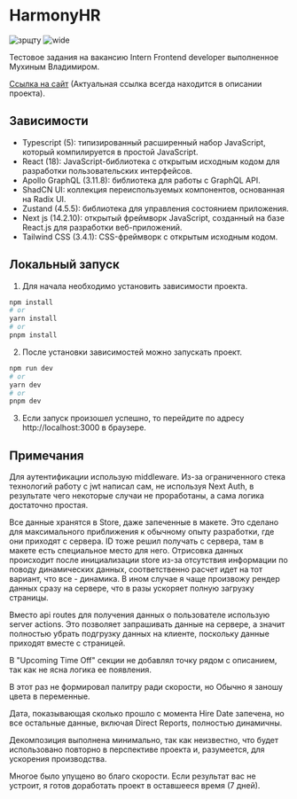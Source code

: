 # HarmonyHR
![зрщту](https://github.com/user-attachments/assets/9fc7322e-85a3-475e-ad99-8ed8c3131206)
![wide](https://github.com/user-attachments/assets/1ae61a24-138e-47fc-b9f7-c39b2f80dd87)

Тестовое задания на вакансию Intern Frontend developer выполненное Мухиным Владимиром.

[Ссылка на сайт](https://harmony-hr.vercel.app/info/timeoff) (Актуальная ссылка всегда находится в описании проекта).

## Зависимости
- Typescript (5): типизированный расширенный набор JavaScript, который компилируется в простой JavaScript.
- React (18): JavaScript-библиотека с открытым исходным кодом для разработки пользовательских интерфейсов.
- Apollo GraphQL (3.11.8): библиотека для работы с GraphQL API.
- ShadCN UI: коллекция переиспользуемых компонентов, основанная на Radix UI.
- Zustand (4.5.5): библиотека для управления состоянием приложения.
- Next js (14.2.10): открытый фреймворк JavaScript, созданный на базе React.js для разработки веб-приложений.
- Tailwind CSS (3.4.1): CSS-фреймворк с открытым исходным кодом.

## Локальный запуск
1. Для начала необходимо установить зависимости проекта.
```bash
npm install
# or
yarn install
# or
pnpm install
```
2. После установки зависимостей можно запускать проект.
```bash
npm run dev
# or
yarn dev
# or
pnpm dev
```
3. Если запуск произошел успешно, то перейдите по адресу http://localhost:3000 в браузере.

## Примечания
Для аутентификации использую middleware. Из-за ограниченного стека технологий работу с jwt написал сам, не используя Next Auth, в результате чего некоторые случаи не проработаны, а сама логика достаточно простая. 

Все данные хранятся в Store, даже запеченные в макете. Это сделано для максимального приближения к обычному опыту разработки, где они приходят с сервера. ID тоже решил получать с сервера, там в макете есть специальное место для него. Отрисовка данных происходит после инициализации store из-за отсутствия информации по поводу динамических данных, соответственно расчет идет на тот вариант, что все - динамика. В ином случае я чаще произвожу рендер данных сразу на сервере, что в разы ускоряет полную загрузку страницы.

Вместо api routes для получения данных о пользователе использую server actions. Это позволяет запрашивать данные на сервере, а значит полностью убрать подгрузку данных на клиенте, поскольку данные приходят вместе с страницей.

В "Upcoming Time Off" секции не добавлял точку рядом с описанием, так как не ясна логика ее появления. 

В этот раз не формировал палитру ради скорости, но Обычно я заношу цвета в переменные.

Дата, показывающая сколько прошло с момента Hire Date запечена, но все остальные данные, включая Direct Reports, полностью динамичны. 

Декомпозиция выполнена минимально, так как неизвестно, что будет использовано повторно в перспективе проекта и, разумеется, для ускорения производства.

Многое было упущено во благо скорости. Если результат вас не устроит, я готов доработать проект в оставшееся время (7 дней).
